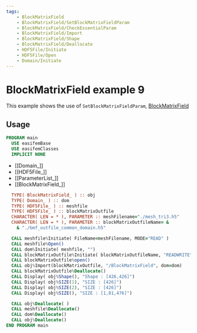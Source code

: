 ```yaml
---
tags:
    - BlockMatrixField
    - BlockMatrixField/SetBlockMatrixFieldParam
    - BlockMatrixField/CheckEssentialParam
    - BlockMatrixField/Import
    - BlockMatrixField/Shape
    - BlockMatrixField/Deallocate
    - HDF5File/Initiate
    - HDF5File/Open
    - Domain/Initiate
---
```


# BlockMatrixField example 9

This example shows the use of `SetBlockMatrixFieldParam`, [BlockMatrixField](BlockMatrixField_.md)

## Usage

```fortran
PROGRAM main
  USE easifemBase
  USE easifemClasses
  IMPLICIT NONE
```

- [[Domain_]]
- [[HDF5File_]]
- [[ParameterList_]]
- [[BlockMatrixField_]]

```fortran
  TYPE( BlockMatrixField_ ) :: obj
  TYPE( Domain_ ) :: dom
  TYPE( HDF5File_ ) :: meshfile
  TYPE( HDF5File_ ) :: blockMatrixOutfile
  CHARACTER( LEN = * ), PARAMETER :: meshFilename="./mesh_tri3.h5"
  CHARACTER( LEN = * ), PARAMETER :: blockMatrixOutfileName= &
    & "./bmf_outfile_common_domain.h5"
```

```fortran
  CALL meshfile%Initiate( FileName=meshFilename, MODE="READ" )
  CALL meshfile%Open()
  CALL dom%Initiate( meshfile, "")
  CALL blockMatrixOutfile%Initiate( blockMatrixOutfileName, "READWRITE" )
  CALL blockMatrixOutfile%open()
  CALL obj%Import(blockMatrixOutfile, "/BlockMatrixField", dom=dom)
  CALL blockMatrixOutfile%Deallocate()
  CALL Display( obj%Shape(), "Shape : [426,426]")
  CALL Display( obj%SIZE(1), "SIZE : [426]")
  CALL Display( obj%SIZE(2), "SIZE : [426]")
  CALL Display( obj%SIZE(), "SIZE : [1,81,476]")
```

```fortran
  CALL obj%Deallocate( )
  CALL meshfile%Deallocate()
  CALL dom%Deallocate()
  CALL obj%Deallocate()
END PROGRAM main
```
